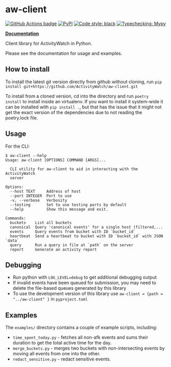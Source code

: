 aw-client
=========

[![GitHub Actions badge](https://github.com/ActivityWatch/aw-client/workflows/Build/badge.svg)](https://github.com/ActivityWatch/aw-client/actions)
[![PyPI](https://img.shields.io/pypi/v/aw-client)](https://pypi.org/project/aw-client/)
[![Code style: black](https://img.shields.io/badge/code%20style-black-000000.svg)](https://github.com/psf/black)
[![Typechecking: Mypy](http://www.mypy-lang.org/static/mypy_badge.svg)](http://mypy-lang.org/)


[**Documentation**](https://activitywatch.readthedocs.io/en/latest/)

Client library for ActivityWatch in Python.

Please see the documentation for usage and examples.


## How to install

To install the latest git version directly from github without cloning, run
`pip install git+https://github.com/ActivityWatch/aw-client.git`

To install from a cloned version, cd into the directory and run
`poetry install` to install inside an virtualenv. If you want to install it
system-wide it can be installed with `pip install .`, but that has the issue
that it might not get the exact version of the dependencies due to not reading
the poetry.lock file.

## Usage

For the CLI:

```
$ aw-client --help
Usage: aw-client [OPTIONS] COMMAND [ARGS]...

  CLI utility for aw-client to aid in interacting with the ActivityWatch
  server

Options:
  --host TEXT     Address of host
  --port INTEGER  Port to use
  -v, --verbose   Verbosity
  --testing       Set to use testing ports by default
  --help          Show this message and exit.

Commands:
  buckets    List all buckets
  canonical  Query 'canonical events' for a single host (filtered,...
  events     Query events from bucket with ID `bucket_id`
  heartbeat  Send a heartbeat to bucket with ID `bucket_id` with JSON `data`
  query      Run a query in file at `path` on the server
  report     Generate an activity report
```


## Debugging

* Run python with `LOG_LEVEL=debug` to get additional debugging output
* If invalid events have been queued for submission, you may need to delete the file-based queues generated by this library
* To use the development version of this library use `aw-client = {path = "../aw-client" }` in `pyproject.toml`

## Examples

The `examples/` directory contains a couple of example scripts, including:

 - `time_spent_today.py` - fetches all non-afk events and sums their duration to get the total active time for the day.
 - `merge_buckets.py` - merges two buckets with non-intersecting events by moving all events from one into the other.
 - `redact_sensitive.py` - redact sensitive events.
